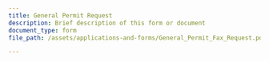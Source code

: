 ```yaml
---
title: General Permit Request
description: Brief description of this form or document
document_type: form
file_path: /assets/applications-and-forms/General_Permit_Fax_Request.pdf

---
```

